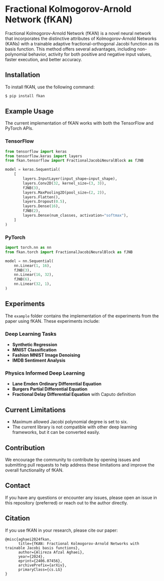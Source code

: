 # Fractional Kolmogorov-Arnold Network (fKAN)

Fractional Kolmogorov-Arnold Network (fKAN) is a novel neural network that incorporates the distinctive attributes of Kolmogorov-Arnold Networks (KANs) with a trainable adaptive fractional-orthogonal Jacobi function as its basis function. This method offers several advantages, including non-polynomial behavior, activity for both positive and negative input values, faster execution, and better accuracy.

## Installation

To install fKAN, use the following command:

```bash
$ pip install fkan
```

## Example Usage

The current implementation of fKAN works with both the TensorFlow and PyTorch APIs.

### TensorFlow

```python
from tensorflow import keras
from tensorflow.keras import layers
from fkan.tensorflow import FractionalJacobiNeuralBlock as fJNB

model = keras.Sequential(
    [
        layers.InputLayer(input_shape=input_shape),
        layers.Conv2D(32, kernel_size=(3, 3)),
        fJNB(3),
        layers.MaxPooling2D(pool_size=(2, 2)),
        layers.Flatten(),
        layers.Dropout(0.5),
        layers.Dense(16),
        fJNB(2),
        layers.Dense(num_classes, activation="softmax"),
    ]
)

```

### PyTorch

```python
import torch.nn as nn
from fkan.torch import FractionalJacobiNeuralBlock as fJNB

model = nn.Sequential(
    nn.Linear(1, 16),
    fJNB(3),
    nn.Linear(16, 32),
    fJNB(6),
    nn.Linear(32, 1),
)

```

## Experiments

The `example` folder contains the implementation of the experiments from the paper using fKAN. These experiments include:

### Deep Learning Tasks

- **Synthetic Regression**
- **MNIST Classification**
- **Fashion MNIST Image Denoising**
- **IMDB Sentiment Analysis**

### Physics Informed Deep Learning

- **Lane Emden Ordinary Differential Equation**
- **Burgers Partial Differential Equation**
- **Fractional Delay Differential Equation** with Caputo definition


## Current Limitations

-   Maximum allowed Jacobi polynomial degree is set to six.
- The current library is not compatible with other deep learning frameworks, but it can be converted easily.

## Contribution

We encourage the community to contribute by opening issues and submitting pull requests to help address these limitations and improve the overall functionality of fKAN.

## Contact

If you have any questions or encounter any issues, please open an issue in this repository (preferred) or reach out to the author directly.

## Citation

If you use fKAN in your research, please cite our paper:

```
@misc{aghaei2024fkan,
      title={fKAN: Fractional Kolmogorov-Arnold Networks with trainable Jacobi basis functions},
      author={Alireza Afzal Aghaei},
      year={2024},
      eprint={2406.07456},
      archivePrefix={arXiv},
      primaryClass={cs.LG}
}
```

